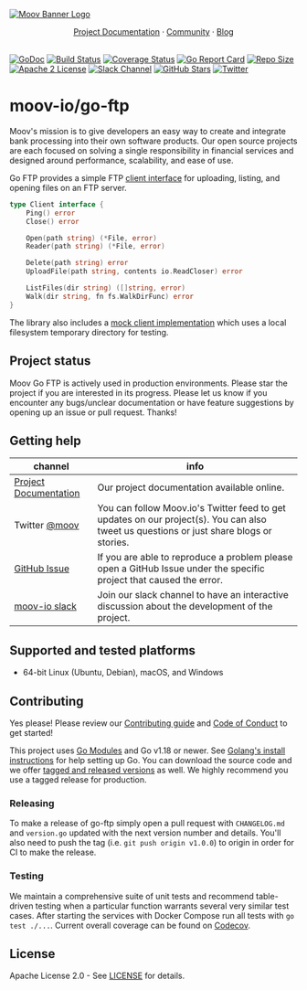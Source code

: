 [![Moov Banner Logo](https://user-images.githubusercontent.com/20115216/104214617-885b3c80-53ec-11eb-8ce0-9fc745fb5bfc.png)](https://github.com/moov-io)

<p align="center">
  <a href="https://moov-io.github.io/go-ftp/">Project Documentation</a>
  ·
  <a href="https://slack.moov.io/">Community</a>
  ·
  <a href="https://moov.io/blog/">Blog</a>
  <br>
  <br>
</p>

[![GoDoc](https://godoc.org/github.com/moov-io/go-ftp?status.svg)](https://godoc.org/github.com/moov-io/go-ftp)
[![Build Status](https://github.com/moov-io/go-ftp/workflows/Go/badge.svg)](https://github.com/moov-io/go-ftp/actions)
[![Coverage Status](https://codecov.io/gh/moov-io/go-ftp/branch/master/graph/badge.svg)](https://codecov.io/gh/moov-io/go-ftp)
[![Go Report Card](https://goreportcard.com/badge/github.com/moov-io/go-ftp)](https://goreportcard.com/report/github.com/moov-io/go-ftp)
[![Repo Size](https://img.shields.io/github/languages/code-size/moov-io/go-ftp?label=project%20size)](https://github.com/moov-io/go-ftp)
[![Apache 2 License](https://img.shields.io/badge/license-Apache2-blue.svg)](https://raw.githubusercontent.com/moov-io/ach/master/LICENSE)
[![Slack Channel](https://slack.moov.io/badge.svg?bg=e01563&fgColor=fffff)](https://slack.moov.io/)
[![GitHub Stars](https://img.shields.io/github/stars/moov-io/go-ftp)](https://github.com/moov-io/go-ftp)
[![Twitter](https://img.shields.io/twitter/follow/moov?style=social)](https://twitter.com/moov?lang=en)

# moov-io/go-ftp

Moov's mission is to give developers an easy way to create and integrate bank processing into their own software products. Our open source projects are each focused on solving a single responsibility in financial services and designed around performance, scalability, and ease of use.

Go FTP provides a simple FTP [client interface](https://github.com/moov-io/go-ftp/blob/master/client.go) for uploading, listing, and opening files on an FTP server.

```go
type Client interface {
	Ping() error
	Close() error

	Open(path string) (*File, error)
	Reader(path string) (*File, error)

	Delete(path string) error
	UploadFile(path string, contents io.ReadCloser) error

	ListFiles(dir string) ([]string, error)
	Walk(dir string, fn fs.WalkDirFunc) error
}
```

The library also includes a [mock client implementation](https://github.com/moov-io/go-ftp/blob/master/mock_client.go) which uses a local filesystem temporary directory for testing.

## Project status

Moov Go FTP is actively used in production environments. Please star the project if you are interested in its progress. Please let us know if you encounter any bugs/unclear documentation or have feature suggestions by opening up an issue or pull request. Thanks!

## Getting help

| channel                                                     | info                                                                                                                                    |
|-------------------------------------------------------------|-----------------------------------------------------------------------------------------------------------------------------------------|
| [Project Documentation](https://moov-io.github.io/go-ftp/) | Our project documentation available online.                                                                                             |
| Twitter [@moov](https://twitter.com/moov)	                  | You can follow Moov.io's Twitter feed to get updates on our project(s). You can also tweet us questions or just share blogs or stories. |
| [GitHub Issue](https://github.com/moov-io/go-ftp/issues)   | If you are able to reproduce a problem please open a GitHub Issue under the specific project that caused the error.                     |
| [moov-io slack](https://slack.moov.io/)                     | Join our slack channel to have an interactive discussion about the development of the project.                                          |

## Supported and tested platforms

- 64-bit Linux (Ubuntu, Debian), macOS, and Windows

## Contributing

Yes please! Please review our [Contributing guide](CONTRIBUTING.md) and [Code of Conduct](CODE_OF_CONDUCT.md) to get started!

This project uses [Go Modules](https://go.dev/blog/using-go-modules) and Go v1.18 or newer. See [Golang's install instructions](https://golang.org/doc/install) for help setting up Go. You can download the source code and we offer [tagged and released versions](https://github.com/moov-io/go-ftp/releases/latest) as well. We highly recommend you use a tagged release for production.

### Releasing

To make a release of go-ftp simply open a pull request with `CHANGELOG.md` and `version.go` updated with the next version number and details. You'll also need to push the tag (i.e. `git push origin v1.0.0`) to origin in order for CI to make the release.

### Testing

We maintain a comprehensive suite of unit tests and recommend table-driven testing when a particular function warrants several very similar test cases. After starting the services with Docker Compose run all tests with `go test ./...`. Current overall coverage can be found on [Codecov](https://app.codecov.io/gh/moov-io/go-ftp/).

## License

Apache License 2.0 - See [LICENSE](LICENSE) for details.
